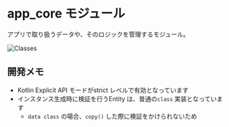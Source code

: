 # app_core モジュール
アプリで取り扱うデータや、そのロジックを管理するモジュール。

![Classes](https://www.plantuml.com/plantuml/svg/dLHTQnD157tVNp7qAQKsr0TV5ZN58XgeLIFv0UFcRh9qCnDdxX92APWiKj47-zHIQKL3VL2n8AWKMlN7R7Q3_yBPhsIxpPRQUTgvC-VSS--SkyiIgK2dRMiQCBImHshGuT92BdgF7H2zkt5qGoDgBQn3hyj5GoTFK5Yi6GSxj0awgJACjkKo2NQ7_j5R__cXsiHN50P4YYAto5m3f36Nm44yIXdKqOsbE2ovm1HHKN7cs4faTBIXHADbR186tIfJ6sP0AIUjSerCTCthIaXPszGOHo0sc4YuERjGNKzueapNWvqj_-lkwEJZwFYLQb23X0oNeWcJHnnBCz78EuLWeXFF_Uov1zxWs7DVXj_ze-1mV_nz61ny69tyrDIo688mgG7adeNtdQTJfXNEK503qpUJG8NHAZqB4-YpCyvdupMGZetnGTgpH6vXAZqv8bx_oz-TeTVVymQlFNVBSq-zmHybFrUGiiVuzwUmZdEkowPFIo0jAXzmeLxp3kSsK9Q4BOIsrCcg9V7cb276tivfByXGtElnZ-tWtVuCXMUrcLoiht27uNG45apbrJNQXhDpOadfGFwgJLdJYOoQ-3OPc2u3KJKugmjR9_NQQX8FnpLFqQLej20Rper9Xme93yMQKbLIWn2FGoNjZx2QhPoJKnDFQhl0oHV0fmLV3PzjGiHGhrM9_sledxwvFCcaOrVJa6tk_ynpaRq2zuN__fkc5TYHBowU8z6qPPLC_QF_0G00 "Classes")



## 開発メモ
* Kotlin Explicit API モードがstrict レベルで有効となっています
* インスタンス生成時に検証を行うEntity は、普通の`class` 実装となっています
    * `data class` の場合、`copy()` した際に検証をかけられないため
